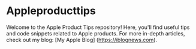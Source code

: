# Appleproducttips

Welcome to the Apple Product Tips repository! Here, you'll find useful tips and code snippets related to Apple products. For more in-depth articles, check out my blog: [My Apple Blog] (https://iblognews.com).

